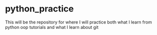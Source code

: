 # python_practice
This will be the repository for where I will practice both what I learn from python oop tutorials and what I learn about git
